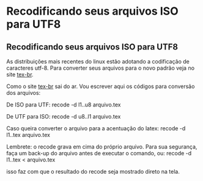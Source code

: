 Recodificando seus arquivos ISO para UTF8
=========================================

Recodificando seus arquivos ISO para UTF8
-----------------------------------------


As distribuições mais recentes do linux estão adotando a codificação de caracteres utf-8. Para converter seus arquivos para o novo padrão veja no site [tex-br].

Como o site [tex-br] sai do ar. Vou escrever aqui os códigos para conversão dos arquivos:

De ISO para UTF:
recode -d l1..u8 arquivo.tex

De UTF para ISO:
recode -d u8..l1 arquivo.tex

Caso queira converter o arquivo para a acentuação do latex:
recode -d l1..tex arquivo.tex

Lembrete: o recode grava em cima do próprio arquivo. Para sua segurança, faça um back-up do arquivo antes de executar o comando, ou:
recode -d l1..tex < arquivo.tex

isso faz com que o resultado do recode seja mostrado direto na tela.





[tex-br]:http://www.tex-br.org/index.php/Recodificando_seus_arquivos